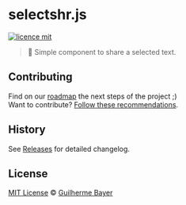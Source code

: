 # selectshr.js

[![licence mit](https://img.shields.io/badge/licence-MIT-blue.svg)](https://github.com/guuibayer/selectshr.js/blob/master/LICENSE.md)

> :rocket: Simple component to share a selected text.

## Contributing
Find on our [roadmap](https://github.com/guuibayer/selectshr.js/issues/5) the next steps of the project ;)
<br>
Want to contribute? [Follow these recommendations](https://github.com/afonsopacifer/open-source-boilerplate/blob/master/CONTRIBUTING.md).

## History
See [Releases](https://github.com/afonsopacifer/open-source-boilerplate/releases) for detailed changelog.

## License
[MIT License](https://github.com/afonsopacifer/open-source-boilerplate/blob/master/LICENSE.md) © [Guilherme Bayer](https://twitter.com/guuibayer)
